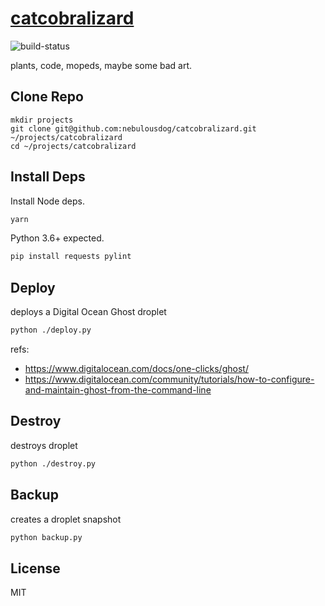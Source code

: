 # [catcobralizard](https://catcobralizard.com)

![build-status](https://travis-ci.org/nebulousdog/catcobralizard.svg?branch=master)

plants, code, mopeds, maybe some bad art.

## Clone Repo

```
mkdir projects
git clone git@github.com:nebulousdog/catcobralizard.git ~/projects/catcobralizard
cd ~/projects/catcobralizard
```

## Install Deps

Install Node deps.

```bash
yarn
```

Python 3.6+ expected.

```bash
pip install requests pylint
```

## Deploy

deploys a Digital Ocean Ghost droplet  

```bash
python ./deploy.py
```

refs:
* https://www.digitalocean.com/docs/one-clicks/ghost/
* https://www.digitalocean.com/community/tutorials/how-to-configure-and-maintain-ghost-from-the-command-line

## Destroy

destroys droplet

```bash
python ./destroy.py
```

## Backup

creates a droplet snapshot

```bash
python backup.py
```

## License

MIT

